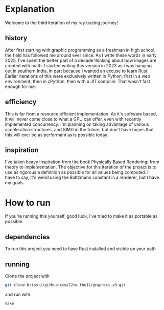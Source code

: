 # Explanation
Welcome to the third iteration of my ray tracing journey!

## history
After first starting with graphic programming as a freshman in high school, the field has followed me around ever since. As I write these words in early 2025, I've spent the better part of a decade thinking about how images are created with math.
I started writing this version in 2023 as I was hanging out in southern India, in part because I wanted an excuse to learn Rust. Earlier iterations of this were exclusively written in Python, first in a web environment, then in cPython, then with a JIT compiler. That wasn't fast enough for me.

## efficiency
This is far from a resource efficient implementation. As it's software based, it will never come close to what a GPU can offer, even with recently implemented concurrency. I'm planning on taking advantage of various acceleration structures, and SIMD in the future, but don't have hopes that this will ever be as performant as is possible today.

## inspiration
I've taken heavy inspiration from the book Physically Based Rendering: from theory to implementation. The objective for this iteration of the project is to use as rigorous a definition as possible for all values being computed. I have to say, it's weird using the Boltzmann constant in a renderer, but I have my goals.

# How to run
If you're running this yourself, good luck, I've tried to make it as portable as possible.

## dependencies
To run this project you need to have Rust installed and visible on your path

## running
Clone the project with
```bash
git clone https://github.com/12to-the12/graphics_v3.git
```

and run with
```
make
```